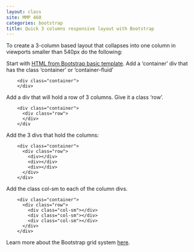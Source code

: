 ```yaml
---
layout: class
site: MMP 460
categories: bootstrap
title: Quick 3 columns responsive layout with Bootstrap
---
```

To create a 3-column based layout that collapses into one column in viewports smaller than 540px do the following:

Start with [HTML from Bootstrap basic template](https://getbootstrap.com/docs/4.0/getting-started/introduction/#starter-template).
Add a ‘container’ div that has the class ‘container’ or ‘container-fluid’

        <div class="container">
        </div>

Add a div that will hold a row of 3 columns. Give it a class ‘row’.

        <div class="container">
          <div class="row">
          </div>
        </div
        
Add the 3 divs that hold the columns:

        <div class="container">
          <div class="row">
            <div></div>
            <div></div>
            <div></div>
          </div>
        </div>

Add the class col-sm to each of the column divs. 

        <div class="container">
          <div class="row">
            <div class="col-sm"></div>
            <div class="col-sm"></div>
            <div class="col-sm"></div>
          </div>
        </div>
   
Learn more about the Bootstrap grid system [here](https://getbootstrap.com/docs/4.0/layout/grid/).
